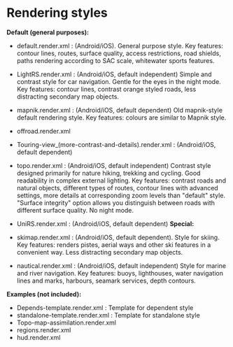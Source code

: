 Rendering styles
================
**Default (general purposes):**
* default.render.xml : (Android/iOS). General purpose style. Key features: contour lines, routes, surface quality, access restrictions, road shields, paths rendering according to SAC scale, whitewater sports features.
* LightRS.render.xml : (Android/iOS, default independent) Simple and contrast style for car navigation. Gentle for the eyes in the night mode. Key features: contour lines, contrast orange styled roads, less distracting secondary map objects.
* mapnik.render.xml : (Android/iOS, default dependent) Old mapnik-style default rendering style. Key features: colours are similar to Mapnik style.
* offroad.render.xml
* Touring-view_(more-contrast-and-details).render.xml : (Android/iOS, default dependent)
* topo.render.xml : (Android/iOS, default independent) Contrast style designed primarily for nature hiking, trekking and cycling. Good readability in complex external lighting. Key features: contrast roads and natural objects, different types of routes, contour lines with advanced settings, more details at corresponding zoom levels than "default" style. "Surface integrity" option allows you distinguish between roads with different surface quality. No night mode.

* UniRS.render.xml : (Android/iOS, default dependent)
**Special:**
* skimap.render.xml : (Android/iOS, default dependent). Style for skiing. Key features: renders pistes, aerial ways and other ski features in a convenient way. Less distracting secondary map objects.
* nautical.render.xml : (Android/iOS, default independent) Style for marine and river navigation. Key features: buoys, lighthouses, water navigation lines and marks, harbours, seamark services, depth contours.

**Examples (not included):**
* Depends-template.render.xml : Template for dependent style
* standalone-template.render.xml : Template for standalone style
* Topo-map-assimilation.render.xml
* regions.render.xml
* hud.render.xml
